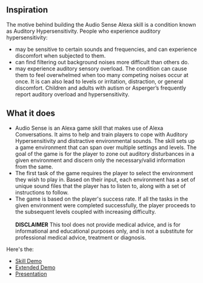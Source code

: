 ## Inspiration
The motive behind building the Audio Sense Alexa skill is a condition known as Auditory Hypersensitivity. People who experience auditory hypersensitivity:
- may be sensitive to certain sounds and frequencies, and can experience discomfort when subjected to them.
- can find filtering out background noises more difficult than others do.
- may experience auditory sensory overload.
The condition can cause them to feel overwhelmed when too many competing noises occur at once. It is can also lead to levels or irritation, distraction, or general discomfort. Children and adults with autism or Asperger’s frequently report auditory overload and hypersensitivity.

## What it does
- Audio Sense is an Alexa game skill that makes use of Alexa Conversations. It aims to help and train players to cope with Auditory Hypersensitivity and distractive environmental sounds. The skill sets up a game environment that can span over multiple settings and levels. The goal of the game is for the player to zone out auditory disturbances in a given environment and discern only the necessary/valid information from the same.
- The first task of the game requires the player to select the environment they wish to play in. Based on their input, each environment has a set of unique sound files that the player has to listen to, along with a set of instructions to follow.
- The game is based on the player's success rate. If all the tasks in the given environment were completed successfully, the player proceeds to the subsequent levels coupled with increasing difficulty.
<br><br>
**DISCLAIMER** This tool does not provide medical advice, and is for informational and educational purposes only, and is not a substitute for professional medical advice, treatment or diagnosis.

Here's the:
- <a href="https://www.youtube.com/watch?v=lSdUMdQojQk#action=share">Skill Demo</a>
- <a href="https://drive.google.com/file/d/1_U4AFrOUjamPV9g9yqByOQF2j-4hXQxh/view?usp=sharing">Extended Demo</a>
- <a href="https://docs.google.com/presentation/d/1g4AdETeUoO0jQDTrAt1t6DZfyvQ9Ghu9jWVaVuNfh2w/edit?usp=sharing">Presentation</a>

